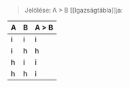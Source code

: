 >Jelölése: A > B
>[[Igazságtábla]]ja:
>
| A   | B   | A > B |
| --- | --- | ----- |
| i   | i   | i     |
| i   | h   | h     |
| h   | i   | i     |
| h   | h   | i     |
